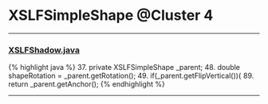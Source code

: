 # XSLFSimpleShape @Cluster 4

***

### [XSLFShadow.java](https://searchcode.com/codesearch/view/97406680/)
{% highlight java %}
37. private XSLFSimpleShape _parent;
48.     double shapeRotation = _parent.getRotation();
49.     if(_parent.getFlipVertical()){
89.     return _parent.getAnchor();
{% endhighlight %}

***

